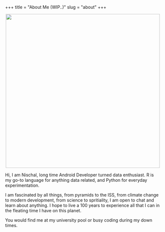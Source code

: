 +++
title = "About Me (WIP..)"
slug = "about"
+++

<img src="/images/yofi.jpg" style="display: block;
  margin-left: auto;
  margin-right: auto;
  height:500px;">

Hi, I am Nischal, long time Android Developer turned data enthusiast. R is my go-to language 
for anything data related, and Python for everyday experimentation.

I am fascinated by all things, from pyramids to the ISS, from climate change to modern development,
from science to spritiality, I am open to chat and learn about anything. I hope to live a 100 years
to experience all that I can in the fleating time I have on this planet.

You would find me at my university pool or busy coding during my down times.
